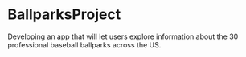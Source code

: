 # BallparksProject
Developing an app that will let users explore information about the 30 professional baseball ballparks across the US.
